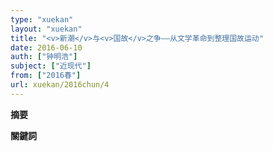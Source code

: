 ```yaml
---
type: "xuekan"
layout: "xuekan"
title: "<v>新潮</v>与<v>国故</v>之争——从文学革命到整理国故运动"
date: 2016-06-10
auth: ["钟明浩"]
subject: ["近现代"]
from: ["2016春"]
url: xuekan/2016chun/4
---
```


**摘要**

**關鍵詞**
